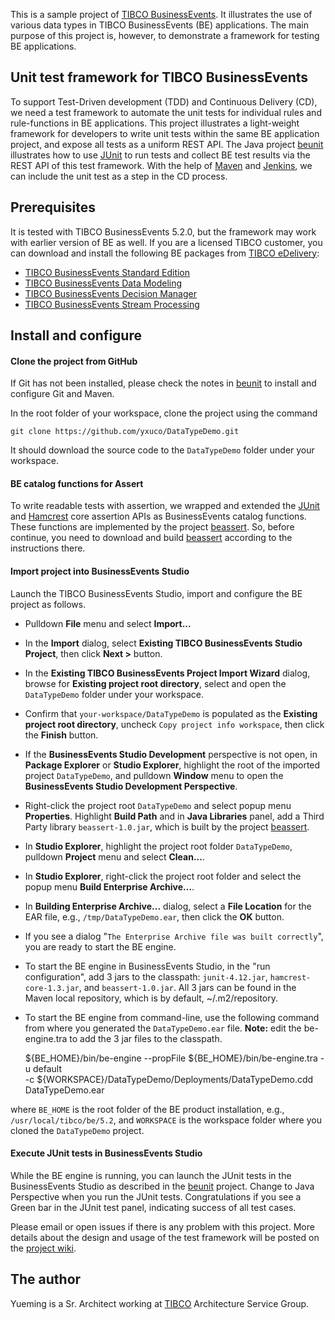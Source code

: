 This is a sample project of [TIBCO BusinessEvents](https://docs.tibco.com/products/tibco-businessevents-5-2-0).  It illustrates the use of various data types in TIBCO BusinessEvents (BE) applications.  The main purpose of this project is, however, to demonstrate a framework for testing BE applications.

## Unit test framework for TIBCO BusinessEvents

To support Test-Driven development (TDD) and Continuous Delivery (CD), we need a test framework to automate the unit tests for individual rules and rule-functions in BE applications.  This project illustrates a light-weight framework for developers to write unit tests within the same BE application project, and expose all tests as a uniform REST API.  The Java project [beunit](https://github.com/yxuco/beunit) illustrates how to use [JUnit](http://junit.org/) to run tests and collect BE test results via the REST API of this test framework.  With the help of [Maven](https://maven.apache.org/) and [Jenkins](https://jenkins-ci.org/), we can include the unit test as a step in the CD process.

## Prerequisites

It is tested with TIBCO BusinessEvents 5.2.0, but the framework may work with earlier version of BE as well.  If you are a licensed TIBCO customer, you can download and install the following BE packages from [TIBCO eDelivery](https://edelivery.tibco.com):
 - [TIBCO BusinessEvents Standard Edition](https://edelivery.tibco.com/storefront/eval/tibco-businessevents-standard-edition/prod10052.html)
 - [TIBCO BusinessEvents Data Modeling](https://edelivery.tibco.com/storefront/eval/tibco-businessevents-data-modeling/prod10354.html)
 - [TIBCO BusinessEvents Decision Manager](https://edelivery.tibco.com/storefront/eval/tibco-businessevents-decision-manager/prod10355.html)
 - [TIBCO BusinessEvents Stream Processing](https://edelivery.tibco.com/storefront/eval/tibco-businessevents-event-stream-processing/prod10353.html)
 
## Install and configure

#### Clone the project from GitHub

If Git has not been installed, please check the notes in [beunit](https://github.com/yxuco/beunit) to install and configure Git and Maven.

In the root folder of your workspace, clone the project using the command

    git clone https://github.com/yxuco/DataTypeDemo.git

It should download the source code to the `DataTypeDemo` folder under your workspace.

#### BE catalog functions for Assert

To write readable tests with assertion, we wrapped and extended the [JUnit](http://junit.org/) and [Hamcrest](http://hamcrest.org/JavaHamcrest/) core assertion APIs as BusinessEvents catalog functions.  These functions are implemented by the project [beassert](https://github.com/yxuco/beassert).  So, before continue, you need to download and build [beassert](https://github.com/yxuco/beassert) according to the instructions there.

#### Import project into BusinessEvents Studio

Launch the TIBCO BusinessEvents Studio, import and configure the BE project as follows.

 - Pulldown **File** menu and select **Import...**
 - In the **Import** dialog, select **Existing TIBCO BusinessEvents Studio Project**, then click **Next >** button.
 - In the **Existing TIBCO BusinessEvents Project Import Wizard** dialog, browse for **Existing project root directory**, select and open the `DataTypeDemo` folder under your workspace.
 - Confirm that `your-workspace/DataTypeDemo` is populated as the **Existing project root directory**, uncheck `Copy project info workspace`, then click the **Finish** button.
 - If the **BusinessEvents Studio Development** perspective is not open, in **Package Explorer** or **Studio Explorer**, highlight the root of the imported project `DataTypeDemo`, and pulldown **Window** menu to open the **BusinessEvents Studio Development Perspective**.
 - Right-click the project root `DataTypeDemo` and select popup menu **Properties**.  Highlight **Build Path** and in **Java Libraries** panel, add a Third Party library `beassert-1.0.jar`, which is built by the project [beassert](https://github.com/yxuco/beassert).
 - In **Studio Explorer**, highlight the project root folder `DataTypeDemo`, pulldown **Project** menu and select **Clean...**.
 - In **Studio Explorer**, right-click the project root folder and select the popup menu **Build Enterprise Archive...**.
 - In **Building Enterprise Archive...** dialog, select a **File Location** for the EAR file, e.g., `/tmp/DataTypeDemo.ear`, then click the **OK** button.
 - If you see a dialog "`The Enterprise Archive file was built correctly`", you are ready to start the BE engine.
 - To start the BE engine in BusinessEvents Studio, in the "run configuration", add 3 jars to the classpath: `junit-4.12.jar`, `hamcrest-core-1.3.jar`, and `beassert-1.0.jar`.  All 3 jars can be found in the Maven local repository, which is by default, ~/.m2/repository.
 - To start the BE engine from command-line, use the following command from where you generated the `DataTypeDemo.ear` file.  **Note:** edit the be-engine.tra to add the 3 jar files to the classpath.

    ${BE_HOME}/bin/be-engine --propFile ${BE_HOME}/bin/be-engine.tra -u default \
    -c ${WORKSPACE}/DataTypeDemo/Deployments/DataTypeDemo.cdd DataTypeDemo.ear

where `BE_HOME` is the root folder of the BE product installation, e.g., `/usr/local/tibco/be/5.2`, and `WORKSPACE` is the workspace folder where you cloned the `DataTypeDemo` project.

#### Execute JUnit tests in BusinessEvents Studio

While the BE engine is running, you can launch the JUnit tests in the BusinessEvents Studio as described in the [beunit](https://github.com/yxuco/beunit) project.  Change to Java Perspective when you run the JUnit tests.  Congratulations if you see a Green bar in the JUnit test panel, indicating success of all test cases.  

Please email or open issues if there is any problem with this project.  More details about the design and usage of the test framework will be posted on the [project wiki](https://github.com/yxuco/DataTypeDemo/wiki).
 
## The author

Yueming is a Sr. Architect working at [TIBCO](http://www.tibco.com/) Architecture Service Group.